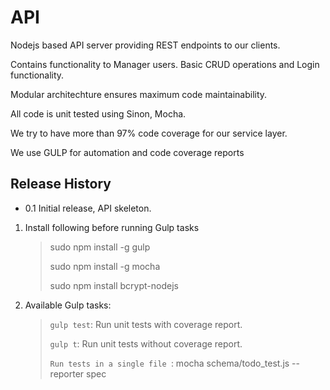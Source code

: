 API
===

Nodejs based API server providing REST endpoints to our clients.

Contains functionality to Manager users.  Basic CRUD operations and Login functionality.

Modular architechture ensures maximum code maintainability.

All code is unit tested using Sinon, Mocha.

We try to have more than 97% code coverage for our service layer.

We use GULP for automation and code coverage reports

## Release History

* 0.1 Initial release, API skeleton.

1. Install following before running Gulp tasks

    > sudo npm install -g gulp
    >
    > sudo npm install -g mocha
    >
    > sudo npm install bcrypt-nodejs

2. Available Gulp tasks:

   >```gulp test```: Run unit tests with coverage report.
   >
   >
   >```gulp t```: Run unit tests without coverage report.
   >
   > 
   > ```Run tests in a single file ```: mocha schema/todo_test.js --reporter spec
   
